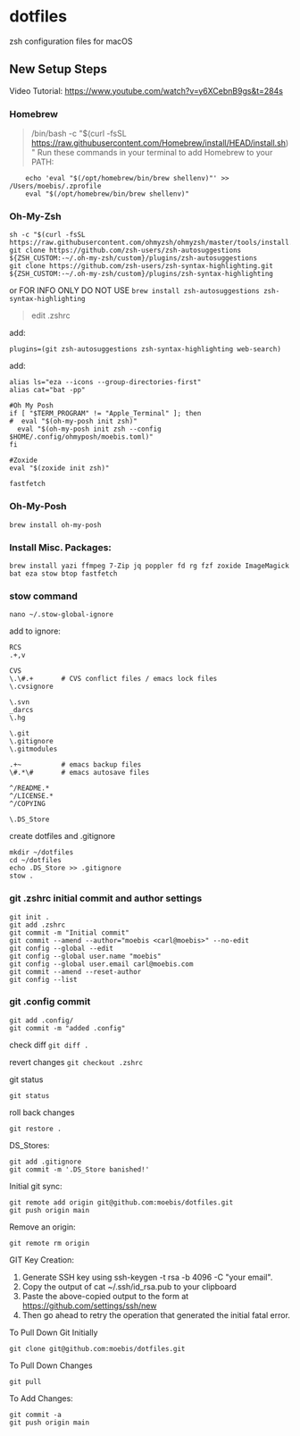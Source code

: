 # dotfiles
zsh configuration files for macOS 

## New Setup Steps

Video Tutorial: https://www.youtube.com/watch?v=y6XCebnB9gs&t=284s

### Homebrew

> /bin/bash -c "$(curl -fsSL https://raw.githubusercontent.com/Homebrew/install/HEAD/install.sh)"
 Run these commands in your terminal to add Homebrew to your PATH:
```    echo >> /Users/moebis/.zprofile
    echo 'eval "$(/opt/homebrew/bin/brew shellenv)"' >> /Users/moebis/.zprofile
    eval "$(/opt/homebrew/bin/brew shellenv)"
```

### Oh-My-Zsh

```
sh -c "$(curl -fsSL https://raw.githubusercontent.com/ohmyzsh/ohmyzsh/master/tools/install.sh)"
git clone https://github.com/zsh-users/zsh-autosuggestions ${ZSH_CUSTOM:-~/.oh-my-zsh/custom}/plugins/zsh-autosuggestions
git clone https://github.com/zsh-users/zsh-syntax-highlighting.git ${ZSH_CUSTOM:-~/.oh-my-zsh/custom}/plugins/zsh-syntax-highlighting
```
or FOR INFO ONLY DO NOT USE
```brew install zsh-autosuggestions zsh-syntax-highlighting```

> edit .zshrc

add:
```
plugins=(git zsh-autosuggestions zsh-syntax-highlighting web-search)
```
add:
```
alias ls="eza --icons --group-directories-first"
alias cat="bat -pp"

#Oh My Posh
if [ "$TERM_PROGRAM" != "Apple_Terminal" ]; then
#  eval "$(oh-my-posh init zsh)"
  eval "$(oh-my-posh init zsh --config $HOME/.config/ohmyposh/moebis.toml)"
fi

#Zoxide
eval "$(zoxide init zsh)"

fastfetch
```

### Oh-My-Posh

```brew install oh-my-posh```

### Install Misc. Packages:

```
brew install yazi ffmpeg 7-Zip jq poppler fd rg fzf zoxide ImageMagick bat eza stow btop fastfetch
```
### stow command
```
nano ~/.stow-global-ignore
```
add to ignore:
```
RCS
.+,v

CVS
\.\#.+       # CVS conflict files / emacs lock files
\.cvsignore

\.svn
_darcs
\.hg

\.git
\.gitignore
\.gitmodules

.+~          # emacs backup files
\#.*\#       # emacs autosave files

^/README.*
^/LICENSE.*
^/COPYING

\.DS_Store
```
create dotfiles and .gitignore
```
mkdir ~/dotfiles
cd ~/dotfiles
echo .DS_Store >> .gitignore
stow .
```

### git .zshrc initial commit and author settings
```
git init .
git add .zshrc
git commit -m "Initial commit"
git commit --amend --author="moebis <carl@moebis>" --no-edit
git config --global --edit
git config --global user.name "moebis"
git config --global user.email carl@moebis.com
git commit --amend --reset-author
git config --list
```

### git .config commit
```
git add .config/
git commit -m "added .config"
```

check diff
```git diff .```

revert changes
```git checkout .zshrc```

git status
```
git status
```

roll back changes
```
git restore .
```

DS_Stores:
```
git add .gitignore
git commit -m '.DS_Store banished!'
```
Initial git sync:
```
git remote add origin git@github.com:moebis/dotfiles.git
git push origin main
```

Remove an origin:
```
git remote rm origin
```

GIT Key Creation:

1. Generate SSH key using ssh-keygen -t rsa -b 4096 -C "your email".
2. Copy the output of cat ~/.ssh/id_rsa.pub to your clipboard
3. Paste the above-copied output to the form at https://github.com/settings/ssh/new
4. Then go ahead to retry the operation that generated the initial fatal error.


To Pull Down Git Initially
```
git clone git@github.com:moebis/dotfiles.git
```

To Pull Down Changes
```
git pull
```
To Add Changes:
```
git commit -a
git push origin main
```

